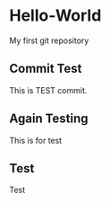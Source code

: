 # Hello-World
My first git repository

## Commit Test
This is TEST commit.

##  Again Testing
This is for test

## Test
Test